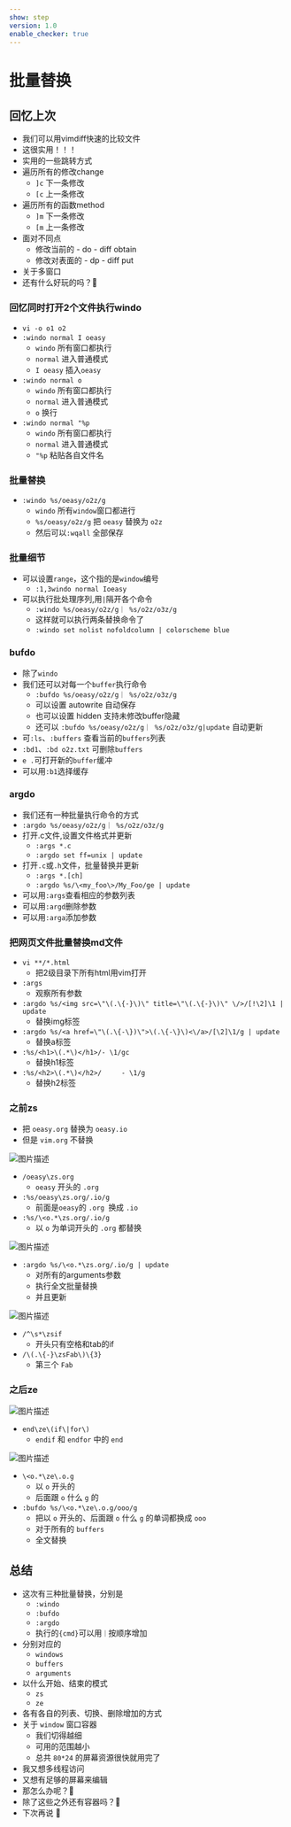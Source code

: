 ```yaml
---
show: step
version: 1.0
enable_checker: true
---
```


# 批量替换

## 回忆上次

- 我们可以用vimdiff快速的比较文件
- 这很实用！！！
- 实用的一些跳转方式
- 遍历所有的修改change
	-  `]c` 下一条修改
	-  `[c` 上一条修改
- 遍历所有的函数method
	-  `]m` 下一条修改
	-  `[m` 上一条修改
-  面对不同点
	- 修改当前的  - do - diff obtain
	- 修改对表面的 - dp - diff put
- 关于多窗口
- 还有什么好玩的吗？🤔

### 回忆同时打开2个文件执行windo

- `vi -o o1 o2`
- `:windo normal I oeasy`
	- `windo` 所有窗口都执行
	- `normal` 进入普通模式
	- `I oeasy` 插入`oeasy`
- `:windo normal o`
	- `windo` 所有窗口都执行
	- `normal` 进入普通模式
	- `o` 换行
- `:windo normal "%p`
	- `windo` 所有窗口都执行
	- `normal` 进入普通模式
	- `"%p` 粘贴各自文件名
	
### 批量替换

- `:windo %s/oeasy/o2z/g`
	- `windo` 所有`window`窗口都进行
	- `%s/oeasy/o2z/g` 把 `oeasy` 替换为 `o2z`
	- 然后可以`:wqall` 全部保存

### 批量细节

- 可以设置`range`，这个指的是`window`编号
	- `:1,3windo normal Ioeasy`
- 可以执行批处理序列,用`|`隔开各个命令
	- `:windo %s/oeasy/o2z/g｜ %s/o2z/o3z/g`
	- 这样就可以执行两条替换命令了
	- `:windo set nolist nofoldcolumn | colorscheme blue  `

### bufdo

- 除了`windo`
- 我们还可以对每一个`buffer`执行命令
	- `:bufdo %s/oeasy/o2z/g｜ %s/o2z/o3z/g`
	- 可以设置 autowrite 自动保存
	- 也可以设置 hidden 支持未修改buffer隐藏
	- 还可以 `:bufdo %s/oeasy/o2z/g｜ %s/o2z/o3z/g|update` 自动更新
- 可`:ls`、`:buffers` 查看当前的`buffers`列表
- `:bd1`、`:bd o2z.txt` 可删除`buffers`
- `e .`可打开新的`buffer`缓冲
- 可以用`:b1`选择缓存

### argdo

- 我们还有一种批量执行命令的方式
- `:argdo %s/oeasy/o2z/g｜ %s/o2z/o3z/g`
- 打开.c文件,设置文件格式并更新
	-  `:args *.c`                              
	-  `:argdo set ff=unix | update  `
- 打开`.c`或`.h`文件，批量替换并更新
	-  `:args *.[ch]     `                     
	-  `:argdo %s/\<my_foo\>/My_Foo/ge | update    `
-  可以用`:args`查看相应的参数列表
-  可以用`:argd`删除参数
-  可以用`:arga`添加参数

### 把网页文件批量替换md文件
- `vi **/*.html`
	- 把2级目录下所有html用vim打开
- `:args`
	- 观察所有参数
- `:argdo %s/<img src=\"\(.\{-}\)\" title=\"\(.\{-}\)\" \/>/[!\2]\1 | update`
	- 替换img标签
- `:argdo %s/<a href=\"\(.\{-\})\">\(.\{-\}\)<\/a>/[\2]\1/g | update`
	- 替换a标签
- `:%s/<h1>\(.*\)</h1>/- \1/gc`
	- 替换h1标签
- `:%s/<h2>\(.*\)</h2>/		- \1/g`
	- 替换h2标签

### 之前zs
- 把 `oeasy.org` 替换为 `oeasy.io`
- 但是 `vim.org` 不替换

![图片描述](https://doc.shiyanlou.com/courses/uid1190679-20210808-1628414344861)

- `/oeasy\zs.org`
	- `oeasy` 开头的 `.org`
- `:%s/oeasy\zs.org/.io/g`
	- 前面是` oeasy `的 `.org `换成 `.io`
- `:%s/\<o.*\zs.org/.io/g`
	- 以 `o` 为单词开头的 `.org` 都替换

![图片描述](https://doc.shiyanlou.com/courses/uid1190679-20210808-1628414699850)

- `:argdo %s/\<o.*\zs.org/.io/g | update`
	- 对所有的arguments参数
	- 执行全文批量替换
	- 并且更新

![图片描述](https://doc.shiyanlou.com/courses/uid1190679-20210808-1628414850364)

- `/^\s*\zsif`
	- 开头只有空格和tab的if
- `/\(.\{-}\zsFab\)\{3}`
	- 第三个 `Fab`

### 之后ze

![图片描述](https://doc.shiyanlou.com/courses/uid1190679-20210808-1628415453485)

- `end\ze\(if\|for\)`
	- `endif` 和 `endfor` 中的 `end`

![图片描述](https://doc.shiyanlou.com/courses/uid1190679-20210808-1628415522096)

- `\<o.*\ze\.o.g`
	- 以 `o` 开头的
	- 后面跟 `o` 什么 `g` 的
- `:bufdo %s/\<o.*\ze\.o.g/ooo/g`
	- 把以 `o` 开头的、后面跟 `o` 什么 `g` 的单词都换成 `ooo`
	- 对于所有的 `buffers`
	- 全文替换 

## 总结
- 这次有三种批量替换，分别是
	- `:windo`
	- `:bufdo`
	- `:argdo`
	- 执行的`{cmd}`可以用`｜`按顺序增加
- 分别对应的
	- `windows`
	- `buffers`
	- `arguments`
- 以什么开始、结束的模式
	- `zs`
	- `ze`
- 各有各自的列表、切换、删除增加的方式
- 关于 `window` 窗口容器
	- 我们切得越细
	- 可用的范围越小
	- 总共 `80*24` 的屏幕资源很快就用完了
- 我又想多线程访问
- 又想有足够的屏幕来编辑
- 那怎么办呢？🤔
- 除了这些之外还有容器吗？🤔
- 下次再说 👋






